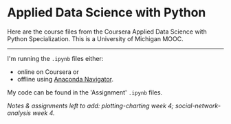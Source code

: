 # Applied Data Science with Python

Here are the course files from the Coursera Applied Data Science with Python Specialization. This is a University of Michigan MOOC.

---

I'm running the `.ipynb` files either:
* online on Coursera or
* offline using [Anaconda Navigator](https://docs.anaconda.com/anaconda/navigator/).

My code can be found in the 'Assignment' `.ipynb` files.

_Notes & assignments left to add: plotting-charting week 4; social-network-analysis week 4._
